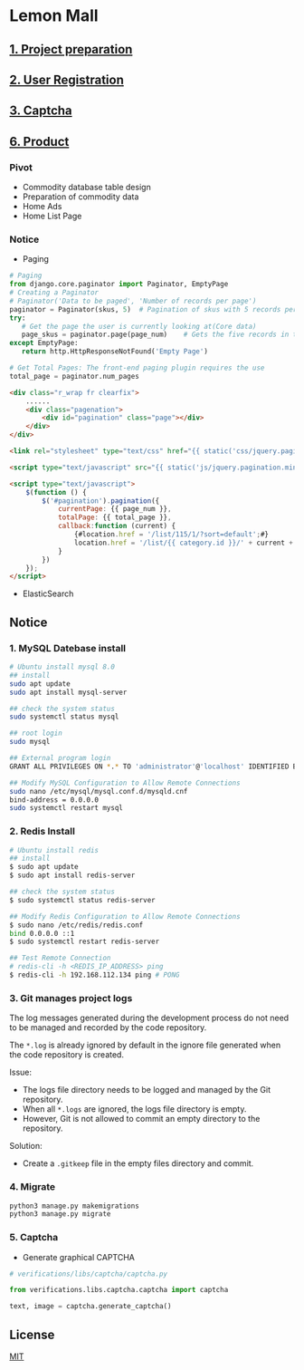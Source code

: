 # Lemon Mall

## [1. Project preparation](./docs/01_project/README.md)

## [2. User Registration](./docs/02_user_registration/README.md)

## [3. Captcha](./docs/03_captcha/README.md)
## [6. Product](./docs/06_product/README.md)
### Pivot
- Commodity database table design
- Preparation of commodity data
- Home Ads
- Home List Page
### Notice
 - Paging
```python
# Paging
from django.core.paginator import Paginator, EmptyPage
# Creating a Paginator
# Paginator('Data to be paged', 'Number of records per page')
paginator = Paginator(skus, 5)  # Pagination of skus with 5 records per page
try:
   # Get the page the user is currently looking at(Core data)
   page_skus = paginator.page(page_num)    # Gets the five records in the page_nums page.
except EmptyPage:
   return http.HttpResponseNotFound('Empty Page')

# Get Total Pages: The front-end paging plugin requires the use
total_page = paginator.num_pages
```
```html
<div class="r_wrap fr clearfix">
    ......
    <div class="pagenation">
        <div id="pagination" class="page"></div>
    </div>
</div>

<link rel="stylesheet" type="text/css" href="{{ static('css/jquery.pagination.css') }}">

<script type="text/javascript" src="{{ static('js/jquery.pagination.min.js') }}"></script>

<script type="text/javascript">
    $(function () {
        $('#pagination').pagination({
            currentPage: {{ page_num }},
            totalPage: {{ total_page }},
            callback:function (current) {
                {#location.href = '/list/115/1/?sort=default';#}
                location.href = '/list/{{ category.id }}/' + current + '/?sort={{ sort }}';
            }
        })
    });
</script>
```
 - ElasticSearch

## Notice
### 1. MySQL Datebase install
```bash
# Ubuntu install mysql 8.0
## install
sudo apt update
sudo apt install mysql-server

## check the system status
sudo systemctl status mysql

## root login
sudo mysql

## External program login
GRANT ALL PRIVILEGES ON *.* TO 'administrator'@'localhost' IDENTIFIED BY 'very_strong_password';

## Modify MySQL Configuration to Allow Remote Connections
sudo nano /etc/mysql/mysql.conf.d/mysqld.cnf
bind-address = 0.0.0.0
sudo systemctl restart mysql
```
### 2. Redis Install
```bash
# Ubuntu install redis
## install
$ sudo apt update
$ sudo apt install redis-server

## check the system status
$ sudo systemctl status redis-server

## Modify Redis Configuration to Allow Remote Connections
$ sudo nano /etc/redis/redis.conf
bind 0.0.0.0 ::1
$ sudo systemctl restart redis-server

## Test Remote Connection
# redis-cli -h <REDIS_IP_ADDRESS> ping
$ redis-cli -h 192.168.112.134 ping # PONG
```
### 3. Git manages project logs
The log messages generated during the development process do not need to be managed and recorded by the code repository.

The `*.log` is already ignored by default in the ignore file generated when the code repository is created.

Issue:
- The logs file directory needs to be logged and managed by the Git repository.
- When all `*.logs` are ignored, the logs file directory is empty.
- However, Git is not allowed to commit an empty directory to the repository.

Solution:
- Create a `.gitkeep` file in the empty files directory and commit.
### 4. Migrate
```bash
python3 manage.py makemigrations
python3 manage.py migrate
```
### 5. Captcha
 - Generate graphical CAPTCHA
```python
# verifications/libs/captcha/captcha.py
```
```python
from verifications.libs.captcha.captcha import captcha

text, image = captcha.generate_captcha()
```
## License

[MIT](https://choosealicense.com/licenses/mit/)